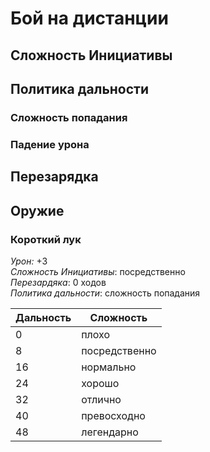 # Бой на дистанции
## Сложность Инициативы

## Политика дальности

### Сложность попадания

### Падение урона

## Перезарядка

## Оружие

### Короткий лук

_Урон:_ +3  
_Сложность Инициативы_: посредственно  
_Перезардяка_: 0 ходов  
_Политика дальности_: сложность попадания

| Дальность | Сложность |
| --- | --- |
| 0 | плохо |
| 8 | посредственно |
| 16 | нормально |
| 24 | хорошо |
| 32 | отлично |
| 40 | превосходно |
| 48 | легендарно |

